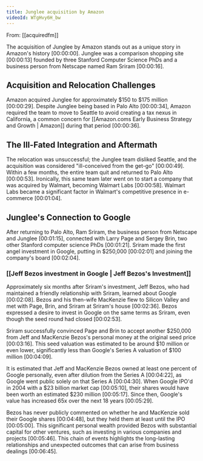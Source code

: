 ```yaml
---
title: Junglee acquisition by Amazon
videoId: WTgHvy6H_bw
---
```


From: [[acquiredfm]] <br/> 

The acquisition of Junglee by Amazon stands out as a unique story in Amazon's history <a class="yt-timestamp" data-t="00:00:00">[00:00:00]</a>. Junglee was a comparison shopping site <a class="yt-timestamp" data-t="00:00:13">[00:00:13]</a> founded by three Stanford Computer Science PhDs and a business person from Netscape named Ram Sriram <a class="yt-timestamp" data-t="00:00:16">[00:00:16]</a>.

## Acquisition and Relocation Challenges

Amazon acquired Junglee for approximately $150 to $175 million <a class="yt-timestamp" data-t="00:00:29">[00:00:29]</a>. Despite Junglee being based in Palo Alto <a class="yt-timestamp" data-t="00:00:34">[00:00:34]</a>, Amazon required the team to move to Seattle to avoid creating a tax nexus in California, a common concern for [[Amazon.coms Early Business Strategy and Growth | Amazon]] during that period <a class="yt-timestamp" data-t="00:00:36">[00:00:36]</a>.

## The Ill-Fated Integration and Aftermath

The relocation was unsuccessful; the Junglee team disliked Seattle, and the acquisition was considered "ill-conceived from the get-go" <a class="yt-timestamp" data-t="00:00:49">[00:00:49]</a>. Within a few months, the entire team quit and returned to Palo Alto <a class="yt-timestamp" data-t="00:00:53">[00:00:53]</a>. Ironically, this same team later went on to start a company that was acquired by Walmart, becoming Walmart Labs <a class="yt-timestamp" data-t="00:00:58">[00:00:58]</a>. Walmart Labs became a significant factor in Walmart's competitive presence in e-commerce <a class="yt-timestamp" data-t="00:01:04">[00:01:04]</a>.

## Junglee's Connection to Google

After returning to Palo Alto, Ram Sriram, the business person from Netscape and Junglee <a class="yt-timestamp" data-t="00:01:15">[00:01:15]</a>, connected with Larry Page and Sergey Brin, two other Stanford computer science PhDs <a class="yt-timestamp" data-t="00:01:21">[00:01:21]</a>. Sriram made the first angel investment in Google, putting in $250,000 <a class="yt-timestamp" data-t="00:02:01">[00:02:01]</a> and joining the company's board <a class="yt-timestamp" data-t="00:02:04">[00:02:04]</a>.

### [[Jeff Bezos investment in Google | Jeff Bezos's Investment]]

Approximately six months after Sriram's investment, Jeff Bezos, who had maintained a friendly relationship with Sriram, learned about Google <a class="yt-timestamp" data-t="00:02:08">[00:02:08]</a>. Bezos and his then-wife MacKenzie flew to Silicon Valley and met with Page, Brin, and Sriram at Sriram's house <a class="yt-timestamp" data-t="00:02:36">[00:02:36]</a>. Bezos expressed a desire to invest in Google on the same terms as Sriram, even though the seed round had closed <a class="yt-timestamp" data-t="00:02:53">[00:02:53]</a>.

Sriram successfully convinced Page and Brin to accept another $250,000 from Jeff and MacKenzie Bezos's personal money at the original seed price <a class="yt-timestamp" data-t="00:03:16">[00:03:16]</a>. This seed valuation was estimated to be around $10 million or even lower, significantly less than Google's Series A valuation of $100 million <a class="yt-timestamp" data-t="00:04:09">[00:04:09]</a>.

It is estimated that Jeff and MacKenzie Bezos owned at least one percent of Google personally, even after dilution from the Series A <a class="yt-timestamp" data-t="00:04:22">[00:04:22]</a>, as Google went public solely on that Series A <a class="yt-timestamp" data-t="00:04:30">[00:04:30]</a>. When Google IPO'd in 2004 with a $23 billion market cap <a class="yt-timestamp" data-t="00:05:10">[00:05:10]</a>, their shares would have been worth an estimated $230 million <a class="yt-timestamp" data-t="00:05:17">[00:05:17]</a>. Since then, Google's value has increased 65x over the next 18 years <a class="yt-timestamp" data-t="00:05:29">[00:05:29]</a>.

Bezos has never publicly commented on whether he and MacKenzie sold their Google shares <a class="yt-timestamp" data-t="00:04:48">[00:04:48]</a>, but they held them at least until the IPO <a class="yt-timestamp" data-t="00:05:00">[00:05:00]</a>. This significant personal wealth provided Bezos with substantial capital for other ventures, such as investing in various companies and projects <a class="yt-timestamp" data-t="00:05:46">[00:05:46]</a>. This chain of events highlights the long-lasting relationships and unexpected outcomes that can arise from business dealings <a class="yt-timestamp" data-t="00:06:45">[00:06:45]</a>.